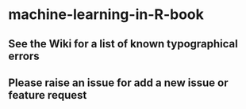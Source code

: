 # machine-learning-in-R-book

## See the Wiki for a list of known typographical errors
## Please raise an issue for add a new issue or feature request
